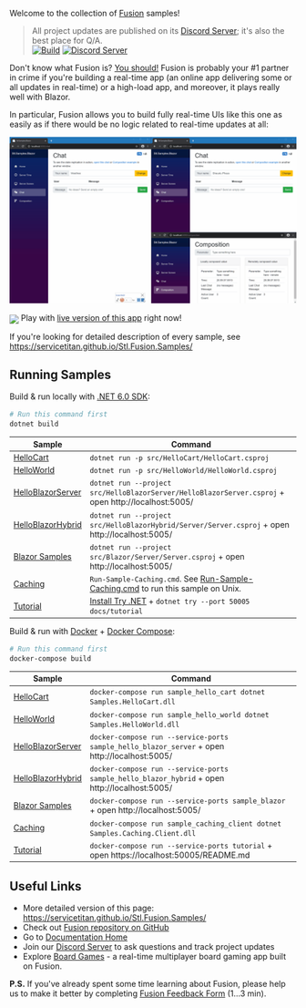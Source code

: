 Welcome to the collection of [Fusion] samples!

> All project updates are published on its [Discord Server]; it's also the best place for Q/A.\
> [![Build](https://github.com/servicetitan/Stl.Fusion.Samples/workflows/Build/badge.svg)](https://github.com/servicetitan/Stl.Fusion.Samples/actions?query=workflow%3A%22Build%22)
> [![Discord Server](https://img.shields.io/discord/729970863419424788.svg)](https://discord.gg/EKEwv6d)  

Don't know what Fusion is? [You should!](https://github.com/servicetitan/Stl.Fusion) 
Fusion is probably your #1 partner in crime if you're 
building a real-time app (an online app delivering
some or all updates in real-time) or a high-load app,
and moreover, it plays really well with Blazor.

In particular, Fusion allows you to build fully 
real-time UIs like this one as easily as if there would
be no logic related to real-time updates at all:

![](docs/img/Samples-Blazor.gif)

<img src="https://img.shields.io/badge/-Live!-red" valign="middle"> Play with [live version of this app](https://fusion-samples.servicetitan.com) right now!

If you're looking for detailed description of every sample,
see https://servicetitan.github.io/Stl.Fusion.Samples/

## Running Samples

Build & run locally with [.NET 6.0 SDK](https://dotnet.microsoft.com/download):

```bash
# Run this command first
dotnet build
```

| Sample | Command |
|-|-|
| [HelloCart] | `dotnet run -p src/HelloCart/HelloCart.csproj` |
| [HelloWorld] | `dotnet run -p src/HelloWorld/HelloWorld.csproj` |
| [HelloBlazorServer] |  `dotnet run --project src/HelloBlazorServer/HelloBlazorServer.csproj` + open http://localhost:5005/ |
| [HelloBlazorHybrid] |  `dotnet run --project src/HelloBlazorHybrid/Server/Server.csproj` + open http://localhost:5005/ |
| [Blazor Samples] |  `dotnet run --project src/Blazor/Server/Server.csproj` + open http://localhost:5005/ |
| [Caching] | `Run-Sample-Caching.cmd`. See [Run-Sample-Caching.cmd](Run-Sample-Caching.cmd) to run this sample on Unix. |
| [Tutorial] | [Install Try .NET](https://github.com/dotnet/try/blob/master/DotNetTryLocal.md) + `dotnet try --port 50005 docs/tutorial` |

Build & run with [Docker](https://docs.docker.com/get-docker/) + 
[Docker Compose](https://docs.docker.com/compose/install/):

```bash
# Run this command first
docker-compose build
```

| Sample | Command |
|-|-|
| [HelloCart] | `docker-compose run sample_hello_cart dotnet Samples.HelloCart.dll` |
| [HelloWorld] | `docker-compose run sample_hello_world dotnet Samples.HelloWorld.dll` |
| [HelloBlazorServer] | `docker-compose run --service-ports sample_hello_blazor_server` + open http://localhost:5005/ |
| [HelloBlazorHybrid] | `docker-compose run --service-ports sample_hello_blazor_hybrid` + open http://localhost:5005/ |
| [Blazor Samples] | `docker-compose run --service-ports sample_blazor` + open http://localhost:5005/ |
| [Caching] | `docker-compose run sample_caching_client dotnet Samples.Caching.Client.dll` |
| [Tutorial] | `docker-compose run --service-ports tutorial` + open https://localhost:50005/README.md |

## Useful Links

* More detailed version of this page: https://servicetitan.github.io/Stl.Fusion.Samples/
* Check out [Fusion repository on GitHub]
* Go to [Documentation Home]
* Join our [Discord Server] to ask questions and track project updates
* Explore [Board Games](https://github.com/alexyakunin/BoardGames) -  a real-time multiplayer board gaming app built on Fusion.

**P.S.** If you've already spent some time learning about Fusion, 
please help us to make it better by completing [Fusion Feedback Form] 
(1&hellip;3 min).


[Fusion]: https://github.com/servicetitan/Stl.Fusion
[Fusion repository on GitHub]: https://github.com/servicetitan/Stl.Fusion

[HelloCart]: src/HelloCart
[HelloWorld]: src/HelloWorld
[HelloBlazorServer]: src/HelloBlazorServer
[HelloBlazorHybrid]: src/HelloBlazorHybrid
[Blazor Samples]: src/Blazor
[Caching]: src/Caching
[Tutorial]: docs/tutorial/README.md
[Fusion Tutorial]: docs/tutorial/README.md
[Documentation Home]: https://github.com/servicetitan/Stl.Fusion/blob/master/docs/README.md

[Compute Services]: https://github.com/servicetitan/Stl.Fusion.Samples/blob/master/docs/tutorial/Part01.md
[Compute Service]: https://github.com/servicetitan/Stl.Fusion.Samples/blob/master/docs/tutorial/Part01.md
[`IComputed<T>`]: https://github.com/servicetitan/Stl.Fusion.Samples/blob/master/docs/tutorial/Part02.md
[Computed Value]: https://github.com/servicetitan/Stl.Fusion.Samples/blob/master/docs/tutorial/Part02.md
[Live State]: https://github.com/servicetitan/Stl.Fusion.Samples/blob/master/docs/tutorial/Part03.md
[Replica Services]: https://github.com/servicetitan/Stl.Fusion.Samples/blob/master/docs/tutorial/Part04.md
[Fusion In Simple Terms]: https://medium.com/@alexyakunin/stl-fusion-in-simple-terms-65b1975967ab?source=friends_link&sk=04e73e75a52768cf7c3330744a9b1e38

[Discord Server]: https://discord.gg/EKEwv6d
[Fusion Feedback Form]: https://forms.gle/TpGkmTZttukhDMRB6
